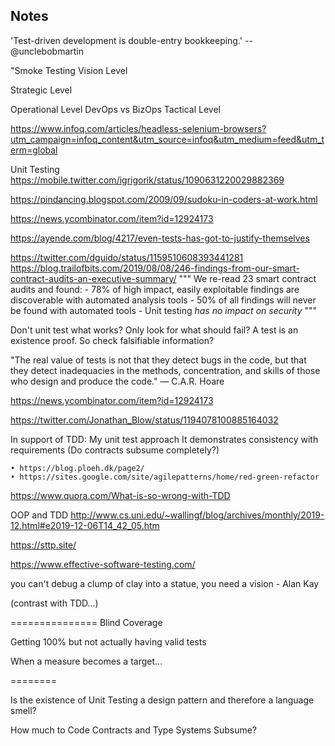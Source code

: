 ## Notes

'Test-driven development is double-entry bookkeeping.' -- @unclebobmartin

"Smoke Testing
Vision Level

Strategic Level

Operational Level
DevOps vs BizOps
Tactical Level

https://www.infoq.com/articles/headless-selenium-browsers?utm_campaign=infoq_content&utm_source=infoq&utm_medium=feed&utm_term=global

Unit Testing
https://mobile.twitter.com/igrigorik/status/1090631220029882369

https://pindancing.blogspot.com/2009/09/sudoku-in-coders-at-work.html

https://news.ycombinator.com/item?id=12924173

https://ayende.com/blog/4217/even-tests-has-got-to-justify-themselves


https://twitter.com/dguido/status/1159510608393441281
https://blog.trailofbits.com/2019/08/08/246-findings-from-our-smart-contract-audits-an-executive-summary/
    """
        We re-read 23 smart contract audits and found:
        - 78% of high impact, easily exploitable findings are discoverable with automated analysis tools
        - 50% of all findings will never be found with automated tools
        - Unit testing _has no impact on security_
    """

Don't unit test what works? Only look for what should fail? A test is an existence proof. So check falsifiable information?

"The real value of tests is not that they detect bugs in the code, but that they detect inadequacies in the methods, concentration, and skills of those who design and produce the code." — C.A.R. Hoare


https://news.ycombinator.com/item?id=12924173

https://twitter.com/Jonathan_Blow/status/1194078100885164032


In support of TDD:
	My unit test approach It demonstrates consistency with requirements
		(Do contracts subsume completely?)
		
		
	• https://blog.ploeh.dk/page2/
	• https://sites.google.com/site/agilepatterns/home/red-green-refactor


https://www.quora.com/What-is-so-wrong-with-TDD


OOP and TDD
http://www.cs.uni.edu/~wallingf/blog/archives/monthly/2019-12.html#e2019-12-06T14_42_05.htm

https://sttp.site/

https://www.effective-software-testing.com/


you can't debug a clump of clay into a statue, you need a vision
	- Alan Kay

(contrast with TDD...)

===============
Blind Coverage

Getting 100% but not actually having valid tests


When a measure becomes a target…


========

Is the existence of Unit Testing a design pattern and therefore a language smell?

How much to Code Contracts and Type Systems Subsume?